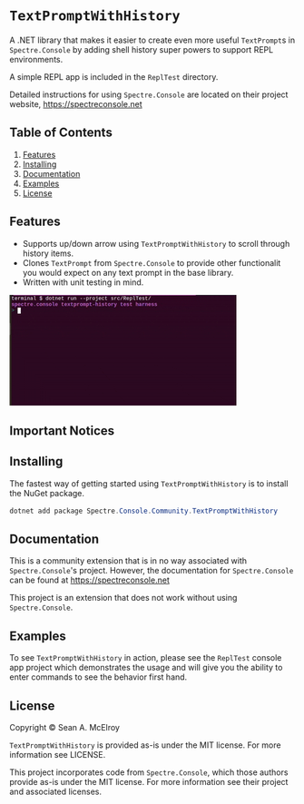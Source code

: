# `TextPromptWithHistory`

A .NET library that makes it easier to create even more useful `TextPrompt`s in `Spectre.Console` by adding shell history super powers to support REPL environments.

A simple REPL app is included in the `ReplTest` directory.

Detailed instructions for using `Spectre.Console` are located on their project website, https://spectreconsole.net

## Table of Contents

1. [Features](#features)
1. [Installing](#installing)
1. [Documentation](#documentation)
1. [Examples](#examples)
1. [License](#license)

## Features

* Supports up/down arrow using `TextPromptWithHistory` to scroll through history items.
* Clones `TextPrompt` from `Spectre.Console` to provide other functionalit you would expect
  on any text prompt in the base library.
* Written with unit testing in mind.

![Example](docs/input/assets/images/example.gif)

## Important Notices

## Installing

The fastest way of getting started using `TextPromptWithHistory` is to install the NuGet package.

```csharp
dotnet add package Spectre.Console.Community.TextPromptWithHistory
```

## Documentation

This is a community extension that is in no way associated with `Spectre.Console`'s project.  However, the documentation for `Spectre.Console` can be found at https://spectreconsole.net

This project is an extension that does not work without using `Spectre.Console`.

## Examples

To see `TextPromptWithHistory` in action, please see the `ReplTest` console app project which
demonstrates the usage and will give you the ability to enter commands to see the behavior first
hand.

## License

Copyright © Sean A. McElroy

`TextPromptWithHistory` is provided as-is under the MIT license. For more information see LICENSE.

This project incorporates code from `Spectre.Console`, which those authors provide as-is under the MIT license. For more information see their project and associated licenses.
